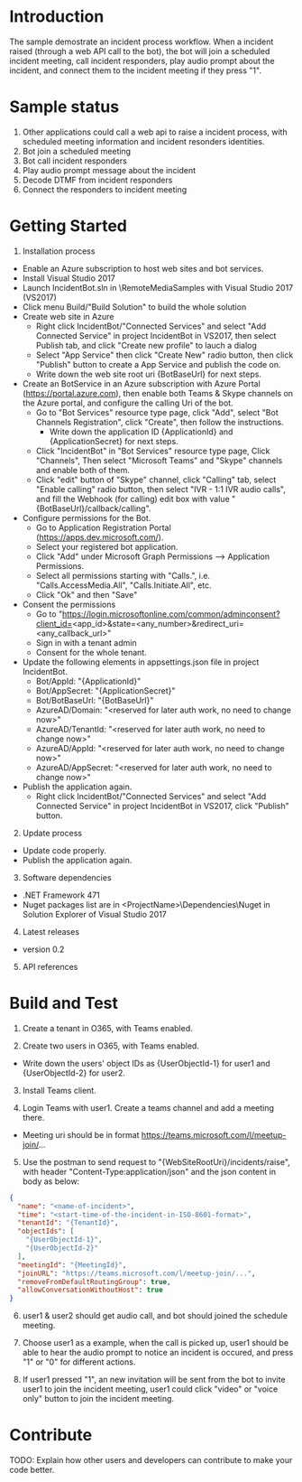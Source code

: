 ﻿# Introduction
The sample demostrate an incident process workflow. When a incident raised (through a web API call to the bot), the bot will join a scheduled incident meeting, call incident responders, play audio prompt about the incident, and connect them to the incident meeting if they press "1". 

# Sample status
1. Other applications could call a web api to raise a incident process, with scheduled meeting information and incident resonders identities.
2. Bot join a scheduled meeting
3. Bot call incident responders
4. Play audio prompt message about the incident
5. Decode DTMF from incident responders
6. Connect the responders to incident meeting

# Getting Started
1.	Installation process
  * Enable an Azure subscription to host web sites and bot services. 
  * Install Visual Studio 2017
  * Launch IncidentBot.sln in <Repository>\RemoteMediaSamples with Visual Studio 2017 (VS2017)
  * Click menu Build/"Build Solution" to build the whole solution
  * Create web site in Azure
    - Right click IncidentBot/"Connected Services" and select "Add Connected Service" in project IncidentBot in VS2017, then select Publish tab, and click "Create new profile" to lauch a dialog
    - Select "App Service" then click "Create New" radio button, then click "Publish" button to create a App Service and publish the code on. 
    - Write down the web site root uri \{BotBaseUrl} for next steps.
  * Create an BotService in an Azure subscription with Azure Portal (https://portal.azure.com), then enable both Teams & Skype channels on the Azure portal, and configure the calling Uri of the bot. 
    - Go to "Bot Services" resource type page, click "Add", select "Bot Channels Registration", click "Create", then follow the instructions. 
      - Write down the application ID \{ApplicationId} and \{ApplicationSecret} for next steps. 
    - Click "IncidentBot" in "Bot Services" resource type page, Click "Channels", Then select "Microsoft Teams" and "Skype" channels and enable both of them.
    - Click "edit" button of "Skype" channel, click "Calling" tab, select "Enable calling" radio button, then select "IVR - 1:1 IVR audio calls", and fill the Webhook (for calling) edit box with value "\{BotBaseUrl}/callback/calling". 
  * Configure permissions for the Bot.
    - Go to Application Registration Portal (https://apps.dev.microsoft.com/).
    - Select your registered bot application.
    - Click "Add" under Microsoft Graph Permissions --> Application Permissions.
    - Select all permissions starting with "Calls.", i.e. "Calls.AccessMedia.All", "Calls.Initiate.All", etc.
    - Click "Ok" and then "Save"
  * Consent the permissions
    - Go to "https://login.microsoftonline.com/common/adminconsent?client_id=<app_id>&state=<any_number>&redirect_uri=<any_callback_url>"
    - Sign in with a tenant admin
    - Consent for the whole tenant.
  * Update the following elements in appsettings.json file in project IncidentBot.
    - Bot/AppId: "\{ApplicationId}"
    - Bot/AppSecret: "\{ApplicationSecret}"
    - Bot/BotBaseUrl: "\{BotBaseUrl}"
    - AzureAD/Domain: "\<reserved for later auth work, no need to change now>"
    - AzureAD/TenantId: "\<reserved for later auth work, no need to change now>"
    - AzureAD/AppId: "\<reserved for later auth work, no need to change now>"
    - AzureAD/AppSecret: "\<reserved for later auth work, no need to change now>"
  * Publish the application again. 
    - Right click IncidentBot/"Connected Services" and select "Add Connected Service" in project IncidentBot in VS2017, click "Publish" button.

2. Update process
  * Update code properly.
  * Publish the application again.

3.	Software dependencies
  * .NET Framework 471
  * Nuget packages list are in \<ProjectName>\Dependencies\Nuget in Solution Explorer of Visual Studio 2017
	
4.	Latest releases
  * version 0.2

5.	API references

# Build and Test
1. Create a tenant in O365, with Teams enabled. 

2. Create two users in O365, with Teams enabled. 
  * Write down the users' object IDs as \{UserObjectId-1} for user1 and \{UserObjectId-2} for user2.

3. Install Teams client.

4. Login Teams with user1. Create a teams channel and add a meeting there. 
  * Meeting uri should be in format https://teams.microsoft.com/l/meetup-join/... 

5. Use the postman to send request to "\{WebSiteRootUri\}/incidents/raise", with header "Content-Type:application/json" and the json content in body as below:
```json
{
  "name": "<name-of-incident>", 
  "time": "<start-time-of-the-incident-in-ISO-8601-format>", 
  "tenantId": "{TenantId}",
  "objectIds": [
    "{UserObjectId-1}",
    "{UserObjectId-2}"
  ],
  "meetingId": "{MeetingId}",
  "joinURL": "https://teams.microsoft.com/l/meetup-join/...",
  "removeFromDefaultRoutingGroup": true,
  "allowConversationWithoutHost": true
}
```

6. user1 & user2 should get audio call, and bot should joined the schedule meeting. 

7. Choose user1 as a example, when the call is picked up, user1 should be able to hear the audio prompt to notice an incident is occured, and press "1" or "0" for different actions. 

8. If user1 pressed "1", an new invitation will be sent from the bot to invite user1 to join the incident meeting, user1 could click "video" or "voice only" button to join the incident meeting.

# Contribute
TODO: Explain how other users and developers can contribute to make your code better. 



